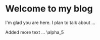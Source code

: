 # Welcome to my blog

I'm glad you are here. I plan to talk about ...

Added more text ... \alpha_5
